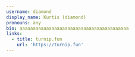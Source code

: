 ```yaml
---
username: diamond
display_name: Kurtis (diamond)
pronouns: any
bio: aaaaaaaaaaaaaaaaaaaaaaaaaaaaaaaaaaaaaaaaa
links:
  - title: turnip.fun
    url: 'https://turnip.fun'
---
```


